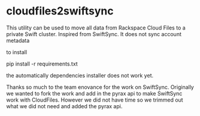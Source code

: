 # cloudfiles2swiftsync

This utility can be used to move all data from Rackspace Cloud Files to a private Swift cluster. Inspired from SwiftSync. It does not sync account metadata


to install

pip install -r requirements.txt

the automatically dependencies installer does not work yet.

Thanks so much to the team enovance for the work on SwiftSync. Originally we wanted to fork the work and add in the pyrax api to make SwiftSync work with CloudFiles. However we did not have time so we trimmed out what we did not need and added the pyrax api.
